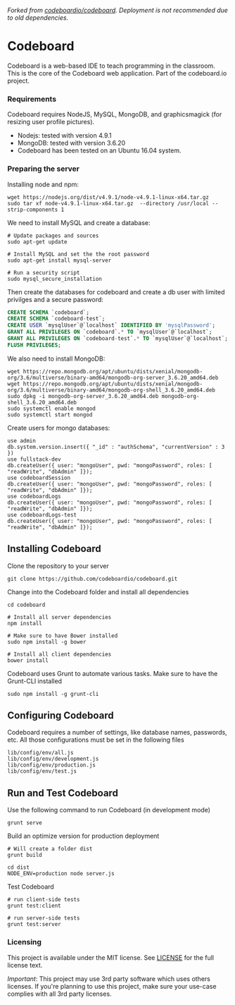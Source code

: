 *Forked from [codeboardio/codeboard](https://github.com/codeboardio/codeboard). Deployment is not recommended due to old dependencies.*

# Codeboard

Codeboard is a web-based IDE to teach programming in the classroom. This is the core of the Codeboard web application. Part of the codeboard.io project.

### Requirements

Codeboard requires NodeJS, MySQL, MongoDB, and graphicsmagick (for resizing user profile pictures).

* Nodejs: tested with version 4.9.1
* MongoDB: tested with version 3.6.20
* Codeboard has been tested on an Ubuntu 16.04 system.


### Preparing the server

Installing node and npm:
```
wget https://nodejs.org/dist/v4.9.1/node-v4.9.1-linux-x64.tar.gz
sudo tar xf node-v4.9.1-linux-x64.tar.gz  --directory /usr/local --strip-components 1
```

We need to install MySQL and create a database:
```
# Update packages and sources
sudo apt-get update

# Install MySQL and set the the root password
sudo apt-get install mysql-server

# Run a security script
sudo mysql_secure_installation
```

Then create the databases for codeboard and create a db user with limited privilges and a secure password:
```sql
CREATE SCHEMA `codeboard`;
CREATE SCHEMA `codeboard-test`;
CREATE USER `mysqlUser`@`localhost` IDENTIFIED BY 'mysqlPassword';
GRANT ALL PRIVILEGES ON `codeboard`.* TO `mysqlUser`@`localhost`;
GRANT ALL PRIVILEGES ON `codeboard-test`.* TO `mysqlUser`@`localhost`;
FLUSH PRIVILEGES;
```

We also need to install MongoDB:
```
wget https://repo.mongodb.org/apt/ubuntu/dists/xenial/mongodb-org/3.6/multiverse/binary-amd64/mongodb-org-server_3.6.20_amd64.deb
wget https://repo.mongodb.org/apt/ubuntu/dists/xenial/mongodb-org/3.6/multiverse/binary-amd64/mongodb-org-shell_3.6.20_amd64.deb
sudo dpkg -i mongodb-org-server_3.6.20_amd64.deb mongodb-org-shell_3.6.20_amd64.deb
sudo systemctl enable mongod
sudo systemctl start mongod
```

Create users for mongo databases:
```
use admin
db.system.version.insert({ "_id" : "authSchema", "currentVersion" : 3 })
use fullstack-dev
db.createUser({ user: "mongoUser", pwd: "mongoPassword", roles: [ "readWrite", "dbAdmin" ]});
use codeboardSession
db.createUser({ user: "mongoUser", pwd: "mongoPassword", roles: [ "readWrite", "dbAdmin" ]});
use codeboardLogs
db.createUser({ user: "mongoUser", pwd: "mongoPassword", roles: [ "readWrite", "dbAdmin" ]});
use codeboardLogs-test
db.createUser({ user: "mongoUser", pwd: "mongoPassword", roles: [ "readWrite", "dbAdmin" ]});
```

## Installing Codeboard

Clone the repository to your server
```
git clone https://github.com/codeboardio/codeboard.git
```

Change into the Codeboard folder and install all dependencies
```
cd codeboard

# Install all server dependencies
npm install 

# Make sure to have Bower installed
sudo npm install -g bower

# Install all client dependencies
bower install
```

Codeboard uses Grunt to automate various tasks. Make sure to have the Grunt-CLI installed
```
sudo npm install -g grunt-cli 
```

## Configuring Codeboard

Codeboard requires a number of settings, like database names, passwords, etc.
All those configurations must be set in the following files
```
lib/config/env/all.js
lib/config/env/development.js
lib/config/env/production.js
lib/config/env/test.js
```

## Run and Test Codeboard

Use the following command to run Codeboard (in development mode)
```
grunt serve
```

Build an optimize version for production deployment
```
# Will create a folder dist
grunt build 

cd dist
NODE_ENV=production node server.js
```

Test Codeboard
```
# run client-side tests
grunt test:client

# run server-side tests
grunt test:server
```


### Licensing
This project is available under the MIT license. See [LICENSE](https://github.com/codeboardio/mantra/blob/master/LICENSE) for the full license text.

_Important_: This project may use 3rd party software which uses others licenses. If you're planning to use this project, make sure your use-case complies with all 3rd party licenses.
